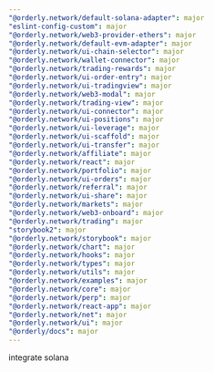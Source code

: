 ```yaml
---
"@orderly.network/default-solana-adapter": major
"eslint-config-custom": major
"@orderly.network/web3-provider-ethers": major
"@orderly.network/default-evm-adapter": major
"@orderly.network/ui-chain-selector": major
"@orderly.network/wallet-connector": major
"@orderly.network/trading-rewards": major
"@orderly.network/ui-order-entry": major
"@orderly.network/ui-tradingview": major
"@orderly.network/web3-modal": major
"@orderly.network/trading-view": major
"@orderly.network/ui-connector": major
"@orderly.network/ui-positions": major
"@orderly.network/ui-leverage": major
"@orderly.network/ui-scaffold": major
"@orderly.network/ui-transfer": major
"@orderly.network/affiliate": major
"@orderly.network/react": major
"@orderly.network/portfolio": major
"@orderly.network/ui-orders": major
"@orderly.network/referral": major
"@orderly.network/ui-share": major
"@orderly.network/markets": major
"@orderly.network/web3-onboard": major
"@orderly.network/trading": major
"storybook2": major
"@orderly.network/storybook": major
"@orderly.network/chart": major
"@orderly.network/hooks": major
"@orderly.network/types": major
"@orderly.network/utils": major
"@orderly.network/examples": major
"@orderly.network/core": major
"@orderly.network/perp": major
"@orderly.network/react-app": major
"@orderly.network/net": major
"@orderly.network/ui": major
"@orderly/docs": major
---
```


integrate solana
